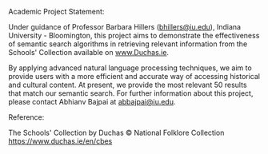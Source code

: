 
Academic Project Statement:

Under guidance of Professor Barbara Hillers (bhillers@iu.edu), Indiana University - Bloomington, this project aims to demonstrate the effectiveness of semantic search algorithms in retrieving relevant information from the Schools' Collection available on www.Duchas.ie.

By applying advanced natural language processing techniques, we aim to provide users with a more efficient and accurate way of accessing historical and cultural content. At present, we provide the most relevant 50 results that match our semantic search.
For further information about this project, please contact Abhianv Bajpai at abbajpai@iu.edu.

Reference:

The Schools' Collection by Duchas © National Folklore Collection
https://www.duchas.ie/en/cbes
